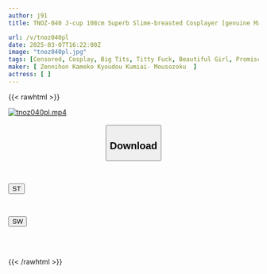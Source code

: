 ```yaml
---
author: j91
title: TNOZ-040 J-cup 108cm Superb Slime-breasted Cosplayer [genuine Masochist At The Mercy Of Dicks → Will Do Anything!!] Bukkake, Creampie, Titty Fuck, Cumshots, And Semen-soaked 5P Orgy Until Everyone's Balls Are Empty

url: /v/tnoz040pl
date: 2025-03-07T16:22:00Z
image: "tnoz040pl.jpg"
tags: [Censored, Cosplay, Big Tits, Titty Fuck, Beautiful Girl, Promiscuity	]
maker: [ Zennihon Kameko Kyoudou Kumiai- Mousozoku  ]
actress: [ ]
---
```



{{< rawhtml >}}

<div class="video" data-videoid="pLly13jzXYCrK8P">
    <a href="javascript:;">
        <img src="/v/tnoz040pl/tnoz040pl.jpg" width="WIDTH" height="HEIGHT" alt="tnoz040pl.mp4" loading="lazy">
    </a>
</div>

<script type="text/javascript" src="https://j91.asia/asset/on-demand-st.js"></script>

<br>
  <link rel="stylesheet" href="https://j91.asia/asset/bs5.css">
  
  <center>
  <button class="btn btn-primary" type="button" data-bs-toggle="collapse" data-bs-target=".multi-collapse" aria-expanded="false" aria-controls="multiCollapseExample1 multiCollapseExample2"><h2>Download</h2></button></center>
</p>
<div class="row">
  <div class="col">
    <div class="collapse multi-collapse" id="multiCollapseExample1">
      <div class="card card-body">
	      	      <br>
<div class="buttons">  
<p><a href="/v/tnoz040pl/st.html" target="_blank"><button class="btn-hover color-3"><i class="fa fa-download"></i> ST</button></a></p></div>
    </div>
  </div>
</div>
  <div class="col">
    <div class="collapse multi-collapse" id="multiCollapseExample2">
      <div class="card card-body">
	      <br>
<div class="buttons">
<p><a href="/v/tnoz040pl/sw.html" target="_blank"><button class="btn-hover color-2"><i class="fa fa-download"></i> SW</button></a></p></div>
<br><br>
      </div>
    </div>
  </div>
</div>

{{< /rawhtml >}}